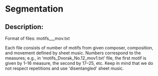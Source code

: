 # Segmentation

## Description:

Format of files: motifs_<user>_<session>_mov<movement>.txt

Each file consists of number of motifs from given composer, composition, and movement defined by sheet music. Numbers correspond to the measures; e.g., in
'motifs_Dvorak_No.12_mov1.txt' file, the first motif is given by 1–16 measure, the second by 17–25, etc. Keep in mind that we do not respect repetitions 
and use 'disentangled' sheet music.




